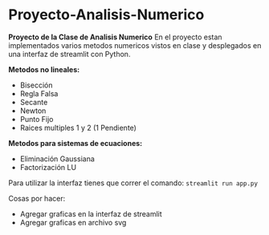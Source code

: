 # Proyecto-Analisis-Numerico
**Proyecto de la Clase de Analisis Numerico**
En el proyecto estan implementados varios metodos numericos vistos en clase y desplegados en una interfaz de streamlit con Python.

**Metodos no lineales:**
- Bisección
- Regla Falsa
- Secante
- Newton
- Punto Fijo
- Raices multiples 1 y 2 (1 Pendiente)

**Metodos para sistemas de ecuaciones:**
- Eliminación Gaussiana
- Factorización LU

Para utilizar la interfaz tienes que correr el comando: ```streamlit run app.py```

Cosas por hacer:
- Agregar graficas en la interfaz de streamlit
- Agregar graficas en archivo svg
